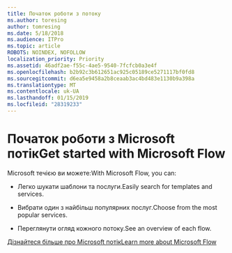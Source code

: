 ```yaml
---
title: Початок роботи з потоку
ms.author: toresing
author: tomresing
ms.date: 5/18/2018
ms.audience: ITPro
ms.topic: article
ROBOTS: NOINDEX, NOFOLLOW
localization_priority: Priority
ms.assetid: 46adf2ae-f55c-4ae5-9540-7fcfcb0a3e4f
ms.openlocfilehash: b2b92c3b612651ac925c05189ce5271117bf0fd8
ms.sourcegitcommit: d6ea5e9458a2b8ceaab3ac4bd483e1130b9a398a
ms.translationtype: MT
ms.contentlocale: uk-UA
ms.lasthandoff: 01/15/2019
ms.locfileid: "28319233"
---
```

# <a name="get-started-with-microsoft-flow"></a><span data-ttu-id="a6eab-102">Початок роботи з Microsoft потік</span><span class="sxs-lookup"><span data-stu-id="a6eab-102">Get started with Microsoft Flow</span></span>

<span data-ttu-id="a6eab-103">Microsoft течією ви можете:</span><span class="sxs-lookup"><span data-stu-id="a6eab-103">With Microsoft Flow, you can:</span></span>
  
- <span data-ttu-id="a6eab-104">Легко шукати шаблони та послуги.</span><span class="sxs-lookup"><span data-stu-id="a6eab-104">Easily search for templates and services.</span></span>
    
- <span data-ttu-id="a6eab-105">Вибрати один з найбільш популярних послуг.</span><span class="sxs-lookup"><span data-stu-id="a6eab-105">Choose from the most popular services.</span></span>
    
- <span data-ttu-id="a6eab-106">Переглянути огляд кожного потоку.</span><span class="sxs-lookup"><span data-stu-id="a6eab-106">See an overview of each flow.</span></span>
    
[<span data-ttu-id="a6eab-107">Дізнайтеся більше про Microsoft потік</span><span class="sxs-lookup"><span data-stu-id="a6eab-107">Learn more about Microsoft Flow</span></span>](https://go.microsoft.com/fwlink/?linkid=874446)
  

